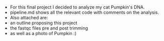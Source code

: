 - For this final project I decided to analyze my cat Pumpkin's DNA. 
- pipeline.md shows all the relevant code with comments on the analysis.
- Also attached are:
- an outline proposing this project
- the fastqc files pre and post trimming 
- as well as a photo of Pumpkin :)
